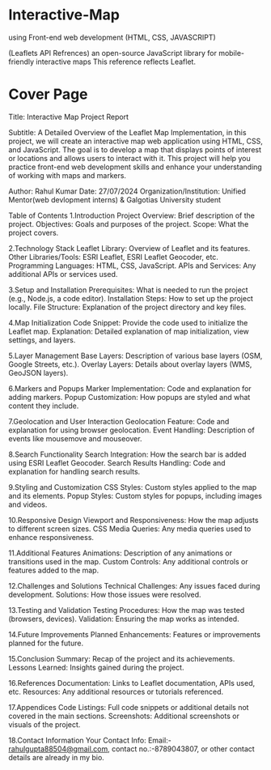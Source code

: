 # Interactive-Map

using Front-end web development (HTML, CSS, JAVASCRIPT)

(Leaflets API Refrences) an open-source JavaScript library
for mobile-friendly interactive maps
This reference reflects Leaflet.

# Cover Page
   
Title: Interactive Map Project Report

Subtitle: A Detailed Overview of the Leaflet Map Implementation, in this project, we will create an interactive map web application using
HTML, CSS, and JavaScript. The goal is to develop a map that displays points of interest or
locations and allows users to interact with it. This project will help you practice front-end web
development skills and enhance your understanding of working with maps and markers.

Author: Rahul Kumar
Date: 27/07/2024
Organization/Institution: Unified Mentor(web devlopment interns) & Galgotias University student

Table of Contents
1.Introduction
Project Overview: Brief description of the project.
Objectives: Goals and purposes of the project.
Scope: What the project covers.

2.Technology Stack
Leaflet Library: Overview of Leaflet and its features.
Other Libraries/Tools: ESRI Leaflet, ESRI Leaflet Geocoder, etc.
Programming Languages: HTML, CSS, JavaScript.
APIs and Services: Any additional APIs or services used.

3.Setup and Installation
Prerequisites: What is needed to run the project (e.g., Node.js, a code editor).
Installation Steps: How to set up the project locally.
File Structure: Explanation of the project directory and key files.

4.Map Initialization
Code Snippet: Provide the code used to initialize the Leaflet map.
Explanation: Detailed explanation of map initialization, view settings, and layers.

5.Layer Management
Base Layers: Description of various base layers (OSM, Google Streets, etc.).
Overlay Layers: Details about overlay layers (WMS, GeoJSON layers).

6.Markers and Popups
Marker Implementation: Code and explanation for adding markers.
Popup Customization: How popups are styled and what content they include.

7.Geolocation and User Interaction
Geolocation Feature: Code and explanation for using browser geolocation.
Event Handling: Description of events like mousemove and mouseover.

8.Search Functionality
Search Integration: How the search bar is added using ESRI Leaflet Geocoder.
Search Results Handling: Code and explanation for handling search results.

9.Styling and Customization
CSS Styles: Custom styles applied to the map and its elements.
Popup Styles: Custom styles for popups, including images and videos.

10.Responsive Design
Viewport and Responsiveness: How the map adjusts to different screen sizes.
CSS Media Queries: Any media queries used to enhance responsiveness.

11.Additional Features
Animations: Description of any animations or transitions used in the map.
Custom Controls: Any additional controls or features added to the map.

12.Challenges and Solutions
Technical Challenges: Any issues faced during development.
Solutions: How those issues were resolved.

13.Testing and Validation
Testing Procedures: How the map was tested (browsers, devices).
Validation: Ensuring the map works as intended.

14.Future Improvements
Planned Enhancements: Features or improvements planned for the future.

15.Conclusion
Summary: Recap of the project and its achievements.
Lessons Learned: Insights gained during the project.

16.References
Documentation: Links to Leaflet documentation, APIs used, etc.
Resources: Any additional resources or tutorials referenced.

17.Appendices
Code Listings: Full code snippets or additional details not covered in the main sections.
Screenshots: Additional screenshots or visuals of the project.

18.Contact Information
Your Contact Info: Email:- rahulgupta88504@gmail.com, contact no.:-8789043807, or other contact details are already in my bio.

